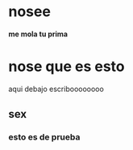 # nosee
**me mola tu prima**
# nose que es esto
aqui debajo escriboooooooo
## sex
### esto es de prueba
